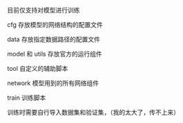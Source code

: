 目前仅支持对模型进行训练

cfg    存放模型的网络结构的配置文件

data   存放指定数据路径的配置文件

model 和 utils 存放官方的运行组件

tool 自定义的辅助脚本

network 模型用到的所有网络组件

train 训练脚本



训练时需要自行导入数据集和验证集，（我的太大了，传不上来）
